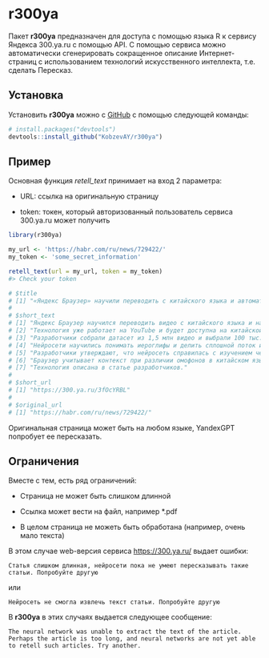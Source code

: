 
<!-- README.md is generated from README.Rmd. Please edit that file -->

# r300ya

<!-- badges: start -->
<!-- badges: end -->

Пакет **r300ya** предназначен для доступа с помощью языка R к сервису
Яндекса 300.ya.ru c помощью API. С помощью сервиса можно автоматически
сгенерировать сокращенное описание Интернет-страниц с использованием
технологий искусственного интеллекта, т.е. сделать Пересказ.

## Установка

Установить **r300ya** можно с [GitHub](https://github.com/) с помощью
следующей команды:

``` r
# install.packages("devtools")
devtools::install_github("KobzevAY/r300ya")
```

## Пример

Основная функция *retell_text* принимает на вход 2 параметра:

- URL: ссылка на оригинальную страницу

- token: токен, который авторизованный пользователь сервиса 300.ya.ru
  может получить

``` r
library(r300ya)

my_url <- 'https://habr.com/ru/news/729422/'
my_token <- 'some_secret_information'

retell_text(url = my_url, token = my_token)
#> Check your token

# $title
# [1] "«Яндекс Браузер» научили переводить с китайского языка и автоматически накладывать русскую озвучку"
# 
# $short_text
# [1] "Яндекс Браузер научился переводить видео с китайского языка и накладывать русскую озвучку."            
# [2] "Технология уже работает на YouTube и будет доступна на китайской видеоплатформе Bilibili."             
# [3] "Разработчики собрали датасет из 1,5 млн видео и выбрали 100 тыс. с качественными субтитрами."          
# [4] "Нейросети научились понимать иероглифы и делить сплошной поток иероглифов на смысловые отрезки."       
# [5] "Разработчики утверждают, что нейросеть справилась с изучением четырёх тонов китайского языка за месяц."
# [6] "Браузер учитывает контекст при различии омофонов в китайском языке."                                   
# [7] "Технология описана в статье разработчиков."                                                            
# 
# $short_url
# [1] "https://300.ya.ru/3fOcYRBL"
# 
# $original_url
# [1] "https://habr.com/ru/news/729422/"
```

Оригинальная страница может быть на любом языке, YandexGPT попробует ее
пересказать.

## Ограничения

Вместе с тем, есть ряд ограничений:

- Страница не может быть слишком длинной

- Ссылка может вести на файл, например \*.pdf

- В целом страница не можеть быть обработана (например, очень мало
  текста)

В этом случае web-версия сервиса <https://300.ya.ru/> выдает ошибки:

    Статья слишком длинная, нейросети пока не умеют пересказывать такие статьи. Попробуйте другую

или

    Нейросеть не смогла извлечь текст статьи. Попробуйте другую

В **r300ya** в этих случаях выдается следующее сообщение:

    The neural network was unable to extract the text of the article. Perhaps the article is too long, and neural networks are not yet able to retell such articles. Try another.

